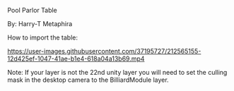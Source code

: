 Pool Parlor Table


By:
Harry-T
Metaphira

How to import the table:

https://user-images.githubusercontent.com/37195727/212565155-12d425ef-1047-41ae-b1e4-618a04a13b69.mp4

Note: If your layer is not the 22nd unity layer you will need to set the culling mask in the desktop camera to the BilliardModule layer.
